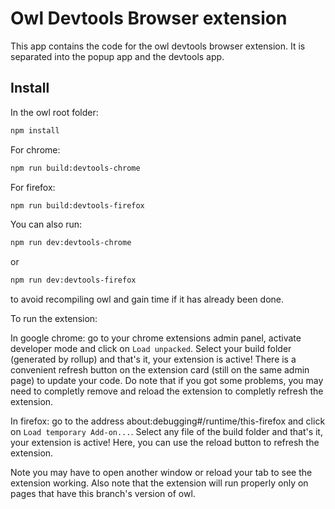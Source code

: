 # Owl Devtools Browser extension

This app contains the code for the owl devtools browser extension. 
It is separated into the popup app and the devtools app. 

## Install

In the owl root folder:

```bash
npm install
```

For chrome:

```bash
npm run build:devtools-chrome
```

For firefox: 

```bash
npm run build:devtools-firefox
```

You can also run:
```bash
npm run dev:devtools-chrome
```
or
```bash
npm run dev:devtools-firefox
```
to avoid recompiling owl and gain time if it has already been done.

To run the extension:

In google chrome: go to your chrome extensions admin panel, activate developer mode and click on `Load unpacked`.
Select your build folder (generated by rollup) and that's it, your extension is active! 
There is a convenient refresh button on the extension card (still on the same admin page) to update your code. 
Do note that if you got some problems, you may need to completly remove and reload the extension to completly refresh the extension.

In firefox: go to the address about:debugging#/runtime/this-firefox and click on `Load temporary Add-on...`.
Select any file of the build folder and that's it, your extension is active! 
Here, you can use the reload button to refresh the extension.

Note you may have to open another window or reload your tab to see the extension working.
Also note that the extension will run properly only on pages that have this branch's version of owl.

